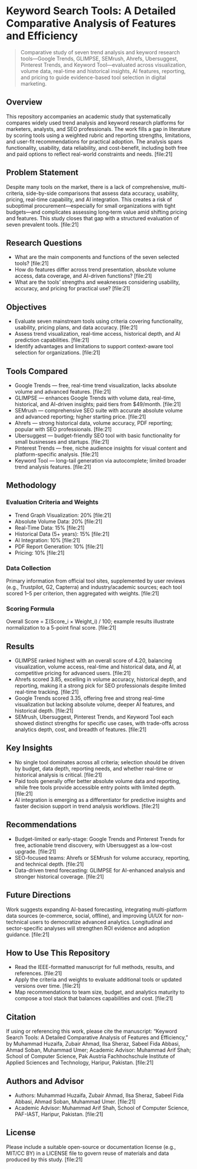 # Keyword Search Tools: A Detailed Comparative Analysis of Features and Efficiency

> Comparative study of seven trend analysis and keyword research tools—Google Trends, GLIMPSE, SEMrush, Ahrefs, Ubersuggest, Pinterest Trends, and Keyword Tool—evaluated across visualization, volume data, real-time and historical insights, AI features, reporting, and pricing to guide evidence-based tool selection in digital marketing.

## Overview

This repository accompanies an academic study that systematically compares widely used trend analysis and keyword research platforms for marketers, analysts, and SEO professionals. The work fills a gap in literature by scoring tools using a weighted rubric and reporting strengths, limitations, and user-fit recommendations for practical adoption. The analysis spans functionality, usability, data reliability, and cost-benefit, including both free and paid options to reflect real-world constraints and needs. [file:21]

## Problem Statement

Despite many tools on the market, there is a lack of comprehensive, multi-criteria, side-by-side comparisons that assess data accuracy, usability, pricing, real-time capability, and AI integration. This creates a risk of suboptimal procurement—especially for small organizations with tight budgets—and complicates assessing long‑term value amid shifting pricing and features. This study closes that gap with a structured evaluation of seven prevalent tools. [file:21]

## Research Questions

- What are the main components and functions of the seven selected tools? [file:21]
- How do features differ across trend presentation, absolute volume access, data coverage, and AI-driven functions? [file:21]
- What are the tools’ strengths and weaknesses considering usability, accuracy, and pricing for practical use? [file:21]

## Objectives

- Evaluate seven mainstream tools using criteria covering functionality, usability, pricing plans, and data accuracy. [file:21]
- Assess trend visualization, real-time access, historical depth, and AI prediction capabilities. [file:21]
- Identify advantages and limitations to support context-aware tool selection for organizations. [file:21]

## Tools Compared

- Google Trends — free, real-time trend visualization, lacks absolute volume and advanced features. [file:21]
- GLIMPSE — enhances Google Trends with volume data, real-time, historical, and AI-driven insights; paid tiers from $49/month. [file:21]
- SEMrush — comprehensive SEO suite with accurate absolute volume and advanced reporting; higher starting price. [file:21]
- Ahrefs — strong historical data, volume accuracy, PDF reporting; popular with SEO professionals. [file:21]
- Ubersuggest — budget-friendly SEO tool with basic functionality for small businesses and startups. [file:21]
- Pinterest Trends — free, niche audience insights for visual content and platform-specific analysis. [file:21]
- Keyword Tool — long-tail generation via autocomplete; limited broader trend analysis features. [file:21]

## Methodology

### Evaluation Criteria and Weights
- Trend Graph Visualization: 20% [file:21]
- Absolute Volume Data: 20% [file:21]
- Real-Time Data: 15% [file:21]
- Historical Data (5+ years): 15% [file:21]
- AI Integration: 10% [file:21]
- PDF Report Generation: 10% [file:21]
- Pricing: 10% [file:21]

### Data Collection
Primary information from official tool sites, supplemented by user reviews (e.g., Trustpilot, G2, Capterra) and industry/academic sources; each tool scored 1–5 per criterion, then aggregated with weights. [file:21]

### Scoring Formula
Overall Score = Σ(Score_i × Weight_i) / 100; example results illustrate normalization to a 5-point final score. [file:21]

## Results

- GLIMPSE ranked highest with an overall score of 4.20, balancing visualization, volume access, real-time and historical data, and AI, at competitive pricing for advanced users. [file:21]
- Ahrefs scored 3.85, excelling in volume accuracy, historical depth, and reporting, making it a strong pick for SEO professionals despite limited real-time tracking. [file:21]
- Google Trends scored 3.35, offering free and strong real-time visualization but lacking absolute volume, deeper AI features, and historical depth. [file:21]
- SEMrush, Ubersuggest, Pinterest Trends, and Keyword Tool each showed distinct strengths for specific use cases, with trade-offs across analytics depth, cost, and breadth of features. [file:21]

## Key Insights

- No single tool dominates across all criteria; selection should be driven by budget, data depth, reporting needs, and whether real-time or historical analysis is critical. [file:21]
- Paid tools generally offer better absolute volume data and reporting, while free tools provide accessible entry points with limited depth. [file:21]
- AI integration is emerging as a differentiator for predictive insights and faster decision support in trend analysis workflows. [file:21]

## Recommendations

- Budget-limited or early-stage: Google Trends and Pinterest Trends for free, actionable trend discovery, with Ubersuggest as a low-cost upgrade. [file:21]
- SEO-focused teams: Ahrefs or SEMrush for volume accuracy, reporting, and technical depth. [file:21]
- Data-driven trend forecasting: GLIMPSE for AI-enhanced analysis and stronger historical coverage. [file:21]

## Future Directions

Work suggests expanding AI-based forecasting, integrating multi-platform data sources (e-commerce, social, offline), and improving UI/UX for non-technical users to democratize advanced analytics. Longitudinal and sector-specific analyses will strengthen ROI evidence and adoption guidance. [file:21]

## How to Use This Repository

- Read the IEEE-formatted manuscript for full methods, results, and references. [file:21]
- Apply the criteria and weights to evaluate additional tools or updated versions over time. [file:21]
- Map recommendations to team size, budget, and analytics maturity to compose a tool stack that balances capabilities and cost. [file:21]

## Citation

If using or referencing this work, please cite the manuscript:
“Keyword Search Tools: A Detailed Comparative Analysis of Features and Efficiency,” by Muhammad Huzaifa, Zubair Ahmad, Ilsa Sheraz, Sabeel Fida Abbasi, Ahmad Soban, Muhammad Umer; Academic Advisor: Muhammad Arif Shah; School of Computer Science, Pak Austria Fachhochschule Institute of Applied Sciences and Technology, Haripur, Pakistan. [file:21]

## Authors and Advisor

- Authors: Muhammad Huzaifa, Zubair Ahmad, Ilsa Sheraz, Sabeel Fida Abbasi, Ahmad Soban, Muhammad Umer. [file:21]
- Academic Advisor: Muhammad Arif Shah, School of Computer Science, PAF-IAST, Haripur, Pakistan. [file:21]

## License

Please include a suitable open-source or documentation license (e.g., MIT/CC BY) in a LICENSE file to govern reuse of materials and data produced by this study. [file:21]
